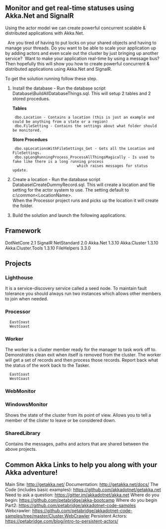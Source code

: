 ## Monitor and get real-time statuses using Akka.Net and SignalR

Using the actor model we can create powerful concurrent scalable & distributed applications with Akka.Net.  

 
Are you tired of having to put locks on your shared objects and having to manage your threads.
Do you want to be able to scale your application up by adding actors and even scale out the cluster by just bringing up another service?  
Want to make your application real-time by using a message bus?
Then hopefully this will show you how to create powerful concurrent & distributed applications using Akka.Net and SignalR.
 

To get the solution running follow these step.

1. Install the database - Run the database script Database\BuildAllDatabaseThings.sql.
   	This will setup 2 tables and 2 stored procedues.
   
	**Tables**  
	
		dbo.Location - Contains a location (this is just an example and could be anything from a state or a region)
		dbo.FileSetting - Contains the settings about what folder should be monitored.  
		
	**Store Procedues**
	
		dbo.spLocationsWithFileSettings_Get - Gets all the Location and FileSettings.
		dbo.spLongRunningProcess_ProcessAllThingsMagically - Is used to fake like there is a long running process 
									which raises messages for status update.

2. Create a location - Run the database script Database\CreateDummyRecord.sql.
	This will create a location and file setting for the actor system to use.
	The setting default to c:\common\<LocationName>.  
	When the Processor project runs and picks up the location it will create the folder.

3. Build the solution and launch the following applications.
 

## Framework
DotNetCore 2.1
SignalR 
NetStandard 2.0
Akka.Net 1.3.10
Akka.Cluster 1.3.10
Akka.Cluster.Tools 1.3.10
FileHelpers 3.3.0

## Projects 

### Lighthouse 
It is a service-discovery service called a seed node. To maintain fault tolerance you should always run two instances which allows other members to join when needed. 


### Processor
      EastCoast
      WestCoast

### Worker
The worker is a cluster member ready for the manager to task work off to.
Demonstrates clean exit when itself is removed from the cluster.
The worker will get a set of records and then process those records.
Report back what the status of the work back to the Tasker.

      EastCoast
      WestCoast

### WebMonitor

### WindowsMonitor
Shows the state of the cluster from its point of view.  Allows you to tell a member of the clister to leave or be considered down. 

### SharedLibrary
Contains the messages, paths and actors that are shared between the above projects.




## Common Akka Links to help you along with your Akka adventure!
Main Site: http://getakka.net/
Documentation: http://getakka.net/docs/
The Code (includes basic examples): https://github.com/akkadotnet/getakka.net
Need to ask a question: https://gitter.im/akkadotnet/akka.net
Where do you begin: https://github.com/petabridge/akka-bootcamp
Where do you begin Part2: https://github.com/petabridge/akkadotnet-code-samples
Webcrawler: https://github.com/petabridge/akkadotnet-code-samples/tree/master/Cluster.WebCrawler
Persistent Actors: https://petabridge.com/blog/intro-to-persistent-actors/


